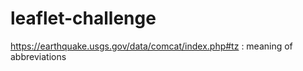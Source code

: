 # leaflet-challenge

https://earthquake.usgs.gov/data/comcat/index.php#tz : meaning of abbreviations
